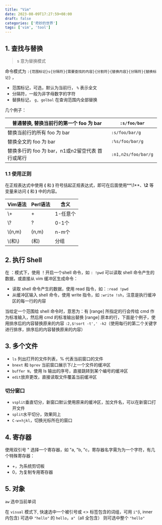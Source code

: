 ```yaml
---
title: "Vim"
date: 2023-08-09T17:27:59+08:00
draft: false 
categories: ['奇妙的世界']
tags: ['vim', 'tool']
---
```


## 1. 查找与替换

> s 意为替换模式

命令模式为 `:{范围标记}s{分隔符}{需要查找的内容}{分割符}{替换内容}{分隔符}{替换标记}` ，

- 范围标记，可选，默认为当前行， `%` 表示全文
- 分隔符，一般为非字母数字的字符
- 替换标记， `g, golbal` 在查询范围内全部替换

几个例子：

| 普通替换, 替换当前行的第一个 foo 为 bar | `:s/foo/bar`  |
| --- | --- |
| 替换当前行的所有 foo 为 bar | `:s/foo/bar/g`  |
| 替换全文的 foo 为 bar | `:%s/foo/bar/g` |
| 替换多行的 foo 为 bar，n1或n2留空代表 首行或尾行 | `:n1,n2s/foo/bar/g`  |

### 1.1 使用正则

在正规表达式中使用 **\(** 和 **\)** 符号括起正规表达式，即可在后面使用**\1**、**\2** 等变量来访问 **\(** 和 **\)** 中的内容。

| Vim语法 | Perl语法 | 含义 |
| --- | --- | --- |
| \\+ | + | 1-任意个 |
| \\? | ? | 0-1个 |
| \\{n,m} | {n,m} | n-m个 |
| \\(和\\) | (和) | 分组 |


## 2. 执行 Shell

在 ：模式下，使用 ！开启一个shell 命令，如 `: !pwd`
可以读取 shell 命令产生的数据，或直接从 vim 缓冲区生成命令：

- 读取 shell 命令产生的数据，使用 read 指令，如：`:read !pwd`
- 从缓冲区输入 shell 命令，使用 write 指令，如 `:write !sh`，注意是执行缓冲区的每一行的内容

当给定一个范围给 shell 命令时，意思为：有 [range] 所指定的行会传给 cmd 作为标准输入，然后用 cmd 的标准输出替换 [range] 原本的行，下面是个例子，使用排序后的内容替换原来的内容 `:2,$!sort -t',' -k2`（使用每行的第二个关键字进行排序，排序后的内容替换原来的内容）

## 3. 多个文件

- `ls` 列出打开的文件列表，% 代表当前窗口的文件
- `bnext` 和 `bprev` 当前窗口展示下/上一个文件的缓冲区
- `buffer N`，使用 ls 输出的序号，直接跳转到某个编号的缓冲区
- `edit`放弃更改，直接读取文件覆盖当前缓冲区

### 切分窗口

- `vsplit`垂直切分，新窗口默认使用原来的缓冲区，加文件名，可以在新窗口打开文件
- `split`水平切分，效果同上
- `C-w`+`hjkl`，切换光标所在的窗口

## 4. 寄存器
使用双引号 " 选择一个寄存器，如 "a, "b, "c，寄存器名字需为为一个字符，有几个特殊寄存器：

- +，为系统剪切板
- 0，为复制专用寄存器

## 5. 对象

`aw` 选中当前单词

在 `visual` 模式下, 快速选中一个被引号或 <> 标签包含的词组，可用 `i"`(i, inner 内包含) 可选中 `"hello"` 的 `hello`，`a"`（all 全包含） 则可选中整个 `"hello"`

